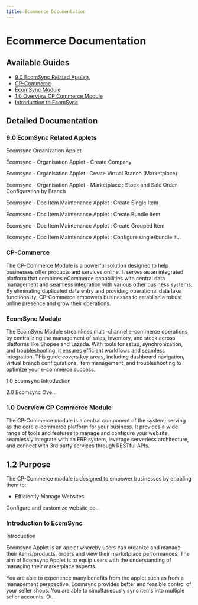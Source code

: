 ```yaml
---
title: Ecommerce Documentation
---
```


# Ecommerce Documentation

## Available Guides

- [9.0 EcomSync Related Applets](#9.0_EcomSync_Related_Applets)
- [CP-Commerce](#CP-Commerce)
- [EcomSync Module](#EcomSync_Module)
- [1.0 Overview﻿ CP Commerce Module](#1.0_Overview_CP_Commerce_Module)
- [Introduction to EcomSync](#Introduction_to_EcomSync)

## Detailed Documentation

### 9.0 EcomSync Related Applets

Ecomsync Organization Applet 

Ecomsync - Organisation Applet - Create Company 

Ecomsync - Organisation Applet : Create Virtual Branch (Marketplace) 

Ecomsync - Organisation Applet - Marketplace : Stock and Sale Order Configuration by Branch 

Ecomsync - Doc Item Maintenance Applet : Create Single Item 

Ecomsync - Doc Item Maintenance Applet : Create Bundle Item 

Ecomsync - Doc Item Maintenance Applet : Create Grouped Item 

Ecomsync - Doc Item Maintenance Applet : Configure single/bundle it...

### CP-Commerce

The CP-Commerce Module is a powerful solution designed to help businesses offer products and services online. It serves as an integrated platform that combines eCommerce capabilities with central data management and seamless integration with various other business systems. By eliminating duplicated data entry and providing operational data lake functionality, CP-Commerce empowers businesses to establish a robust online presence and grow their operations.

### EcomSync Module

The EcomSync Module streamlines multi-channel e-commerce operations by centralizing the management of sales, inventory, and stock across platforms like Shopee and Lazada. With tools for setup, synchronization, and troubleshooting, it ensures efficient workflows and seamless integration. This guide covers key areas, including dashboard navigation, virtual branch configurations, item management, and troubleshooting to optimize your e-commerce success.

1.0 Ecomsync Introduction﻿ 

2.0 Ecomsync Ove...

### 1.0 Overview﻿ CP Commerce Module

The CP-Commerce module is a central component of the system, serving as the core e-commerce platform for your business. It provides a wide range of tools and features to manage and configure your website, seamlessly integrate with an ERP system, leverage serverless architecture, and connect with 3rd party services through RESTful APIs.

## 1.2 Purpose﻿
The CP-Commerce module is designed to empower businesses by enabling them to:

- Efficiently Manage Websites:

Configure and customize website co...

### Introduction to EcomSync

Introduction 

Ecomsync Applet is an applet whereby users can organize and manage their items/products, orders and view their marketplace performances. The aim of Ecomsync Applet is to equip users with the understanding of managing their marketplace aspects. 

You are able to experience many benefits from the applet such as from a management perspective, Ecomsync provides better and feasible control of your seller shops. You are able to simultaneously sync items into multiple seller accounts. Ot...

